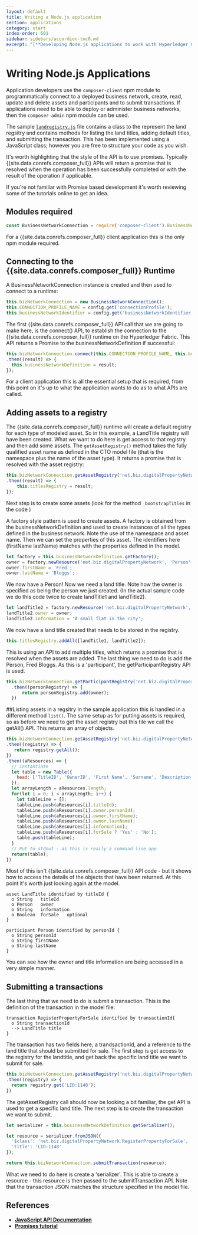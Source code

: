 ```yaml
---
layout: default
title: Writing a Node.js application
section: applications
category: start
index-order: 601
sidebar: sidebars/accordion-toc0.md
excerpt: "[**Developing Node.js applications to work with Hyperledger Composer**](./node.html) allows you to  programmatically connect to a deployed business network, create, read, update and delete assets and participants and to submit transactions."
---
```


# Writing Node.js Applications


Application developers use the `composer-client` npm module to programmatically connect to a deployed business network, create, read, update and delete assets and participants and to submit transactions. If applications need to be able to deploy or administer business networks, then the `composer-admin` npm module can be used.

The sample [`landregistry.js`](https://github.com/hyperledger/composer-sample-applications/blob/master/packages/digitalproperty-app/lib/landRegistry.js) file contains a class to the represent the land regsitry and contains methods for listing the land titles, adding default titles, and submitting the transaction. This has been implemented using a JavaScript class; however you are free to structure your code as you wish.

It's worth highlighting that the style of the API is to use promises. Typically {{site.data.conrefs.composer_full}} APIs will return a promise that is resolved when the operation has been successfully completed or with the result of the operation if applicable.

If you're not familiar with Promise based development it's worth reviewing some of the tutorials online to get an idea.

## Modules required

```javascript
const BusinessNetworkConnection = require('composer-client').BusinessNetworkConnection;
```

For a {{site.data.conrefs.composer_full}} client application this is the only npm module required.

## Connecting to the {{site.data.conrefs.composer_full}} Runtime

A BusinessNetworkConnection instance is created and then used to connect to a runtime:

```javascript
this.bizNetworkConnection = new BusinessNetworkConnection();
this.CONNECTION_PROFILE_NAME = config.get('connectionProfile');
this.businessNetworkIdentifier = config.get('businessNetworkIdentifier');
```

The first {{site.data.conrefs.composer_full}} API call that we are going to make here, is the connect() API, to establish the connection to the {{site.data.conrefs.composer_full}} runtime on the Hyperledger Fabric.
This API returns a Promise to the businessNetworkDefinition if successful:

```javascript
this.bizNetworkConnection.connect(this.CONNECTION_PROFILE_NAME, this.businessNetworkIdentifier, participantId, participantPwd)
.then((result) => {
  this.businessNetworkDefinition = result;
});
```

For a client application this is all the essential setup that is required, from this point on it's up to what the application wants to do as to what APIs are called.

## Adding assets to a registry

The {{site.data.conrefs.composer_full}} runtime will create a default registry for each type of modeled asset. So in this example, a LandTitle registry will have been created. What we want to do here is get access to that registry and then add some assets. The `getAssetRegistry()` method takes the fully qualified asset name as defined in the CTO model file (that is the namespace plus the name of the asset type). It returns a promise that is resolved with the asset registry:

```javascript
this.bizNetworkConnection.getAssetRegistry('net.biz.digitalPropertyNetwork.LandTitle')
.then((result) => {
    this.titlesRegistry = result;
});
```

Next step is to create some assets (look for the method `_bootstrapTitles` in the code )

A factory style pattern is used to create assets. A factory is obtained from the businessNetworkDefinition and used to create instances of all the types defined in the business network.  Note the use of the namespace and asset name.  Then we can set the properties of this asset. The identifiers here (firstName lastName) matches with the properties defined in the model.

```javascript
let factory = this.businessNetworkDefinition.getFactory();
owner = factory.newResource('net.biz.digitalPropertyNetwork', 'Person', 'PID:1234567890');
owner.firstName = 'Fred';
owner.lastName = 'Bloggs';
```

We now have a Person! Now we need a land title. Note how the owner is specified as being the person we just created. (In the actual sample code we do this code twice to create landTitle1 and landTitle2).

```javascript
let landTitle2 = factory.newResource('net.biz.digitalPropertyNetwork', 'LandTitle', 'LID:6789');
landTitle2.owner = owner;
landTitle2.information = 'A small flat in the city';
```

We now have a land title created that needs to be stored in the registry.

```javascript
this.titlesRegistry.addAll([landTitle1, landTitle2]);
```
This is using an API to add multiple titles, which returns a promise that is resolved when the assets are added. The last thing we need to do is add the Person, Fred Bloggs. As this is a 'participant', the getParticipantRegistry API is used.

```javascript
this.bizNetworkConnection.getParticipantRegistry('net.biz.digitalPropertyNetwork.Person')
  .then((personRegistry) => {
      return personRegistry.add(owner);
  })
```

##Listing assets in a regsitry
In the sample application this is handled in a different method `list()`.  The same setup as for putting assets is required, so as before we need to get the asset registry but this tile we call the getAll() API. This returns an array of objects.


```javascript
this.bizNetworkConnection.getAssetRegistry('net.biz.digitalPropertyNetwork.LandTitle')
.then((registry) => {
   return registry.getAll();
})
.then((aResources) => {
  // instantiate
  let table = new Table({
    head: ['TitleID', 'OwnerID', 'First Name', 'Surname', 'Description', 'ForSale']
  });
  let arrayLength = aResources.length;
  for(let i = 0; i < arrayLength; i++) {
    let tableLine = [];
    tableLine.push(aResources[i].titleId);
    tableLine.push(aResources[i].owner.personId);
    tableLine.push(aResources[i].owner.firstName);
    tableLine.push(aResources[i].owner.lastName);
    tableLine.push(aResources[i].information);
    tableLine.push(aResources[i].forSale ? 'Yes' : 'No');
    table.push(tableLine);
  }
  // Put to stdout - as this is really a command line app
  return(table);
})
```
Most of this isn't {{site.data.conrefs.composer_full}} API code - but it shows how to access the details of the objects that have been returned. At this point it's worth just looking again at the model.

```
asset LandTitle identified by titleId {
  o String   titleId
  o Person   owner
  o String   information
  o Boolean  forSale   optional
}

participant Person identified by personId {
  o String personId
  o String firstName
  o String lastName
}
```
You can see how the owner and title information are being accessed in a very simple manner.

## Submitting a transactions
The last thing that we need to do is submit a transaction. This is the definition of the transaction in the model file:

```
transaction RegisterPropertyForSale identified by transactionId{
  o String transactionId
  --> LandTitle title
}
```

The transaction has two fields here, a trandsactionId, and a reference to the land title that should be submitted for sale. The first step is get access to the registry for the landtitle, and get back the specific land title we want to submit for sale.


```javascript
this.bizNetworkConnection.getAssetRegistry('net.biz.digitalPropertyNetwork.LandTitle')
.then((registry) => {
  return registry.get('LID:1148');
})
```
The getAssetRegistry call should now be looking a bit familiar, the get API is used to get a specific land title.
The next step is to create the transaction we want to submit.

```javascript
let serializer = this.businessNetworkDefinition.getSerializer();

let resource = serializer.fromJSON({
  '$class': 'net.biz.digitalPropertyNetwork.RegisterPropertyForSale',
  'title': 'LID:1148'
});

return this.bizNetworkConnection.submitTransaction(resource);

```
What we need to do here is create a 'serializer'.  This is able to create a resource - this resource is then passed to the submitTransaction API. Note that the transaction JSON matches the structure specified in the model file.

## References

* [**JavaScript API Documentation**](../api-doc-inline/api-doc-index.html)
* [**Promises tutorial**](https://scotch.io/tutorials/understanding-javascript-promises-pt-i-background-basics)
